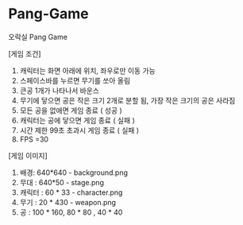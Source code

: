 # Pang-Game

오락실 Pang Game

[게임 조건]
1. 캐릭터는 화면 아래에 위치, 좌우로만 이동 가능
2. 스페이스바를 누르면 무기를 쏘아 올림
3. 큰공 1개가 나타나서 바운스
4. 무기에 닿으면 공은 작은 크기 2개로 분할 됨, 가장 작은 크기의 공은 사라짐
5. 모든 공을 없애면 게임 종료 ( 성공 )
6. 캐릭터는 공에 닿으면 게임 종료 ( 실패 )
7. 시간 제한 99초 초과시 게임 종료 ( 실패 )
8. FPS =30

[게임 이미지]
1. 배경: 640*640 - background.png
2. 무대 : 640*50 - stage.png
3. 캐릭터 : 60 * 33 - character.png
4. 무기  : 20 * 430 - weapon.png
5. 공 : 100 * 160, 80 * 80 , 40 * 40
